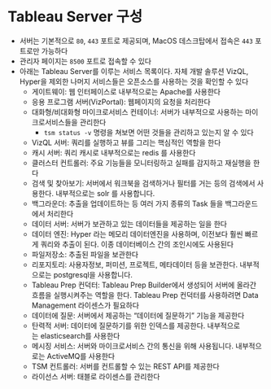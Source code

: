 # Tableau Server 구성

- 서버는 기본적으로 `80`, `443` 포트로 제공되며, MacOS 데스크탑에서 접속은 `443` 포트로만 가능하다
- 관리자 페이지는 `8500` 포트로 접속할 수 있다
- 아래는 Tableau Server를 이루는 서비스 목록이다. 자체 개발 솔루션 VizQL, Hyper을 제외한 나머지 서비스들은 오픈소스를 사용하는 것을 확인할 수 있다
  - 게이트웨이: 웹 인터페이스로 내부적으로는 Apache를 사용한다
  - 응용 프로그램 서버(VizPortal): 웹페이지의 요청을 처리한다
  - 대화형/비대화형 마이크로서비스 컨테이너: 서버가 내부적으로 사용하는 마이크로서비스들을 관리한다
    - `tsm status -v` 명령을 쳐보면 어떤 것들을 관리하고 있는지 알 수 있다
  - VizQL 서버: 쿼리를 실행하고 뷰를 그리는 핵심적인 역할을 한다
  - 캐시 서버: 쿼리 캐시로 내부적으로는 redis 를 사용한다
  - 클러스터 컨트롤러: 주요 기능들을 모니터링하고 실패를 감지하고 재실행을 한다
  - 검색 및 찾아보기: 서버에서 워크북을 검색하거나 필터를 거는 등의 검색에서 사용한다. 내부적으로는 solr 를 사용합니다.
  - 백그라운더: 추출을 업데이트하는 등 여러 가지 종류의 Task 들을 백그라운드에서 처리한다
  - 데이터 서버: 서버가 보관하고 있는 데이터들을 제공하는 일을 한다
  - 데이터 엔진: Hyper 라는 메모리 데이터엔진을 사용하며, 이전보다 훨씬 빠르게 쿼리와 추출이 된다. 이종 데이터베이스 간의 조인시에도 사용된다
  - 파일저장소: 추출된 파일을 보관한다
  - 리포지토리: 사용자정보, 퍼미션, 프로젝트, 메타데이터 등을 보관한다. 내부적으로는 postgresql을 사용합니다.
  - Tableau Prep 컨덕터: Tableau Prep Builder에서 생성되어 서버에 올라간 흐름을 실행시켜주는 역할을 한다. Tableau Prep 컨덕터를 사용하려면 Data Management 라이센스가 필요하다
  - 데이터에 질문: 서버에서 제공하는 “데이터에 질문하기” 기능을 제공한다
  - 탄력적 서버: 데이터에 질문하기를 위한 인덱스를 제공한다. 내부적으로는 elasticsearch를 사용한다
  - 메시징 서비스: 서버와 마이크로서비스 간의 통신을 위해 사용됩니다. 내부적으로는 ActiveMQ를 사용한다
  - TSM 컨트롤러: 서버를 컨트롤할 수 있는 REST API를 제공한다
  - 라이선스 서버: 태블로 라이센스를 관리한다
